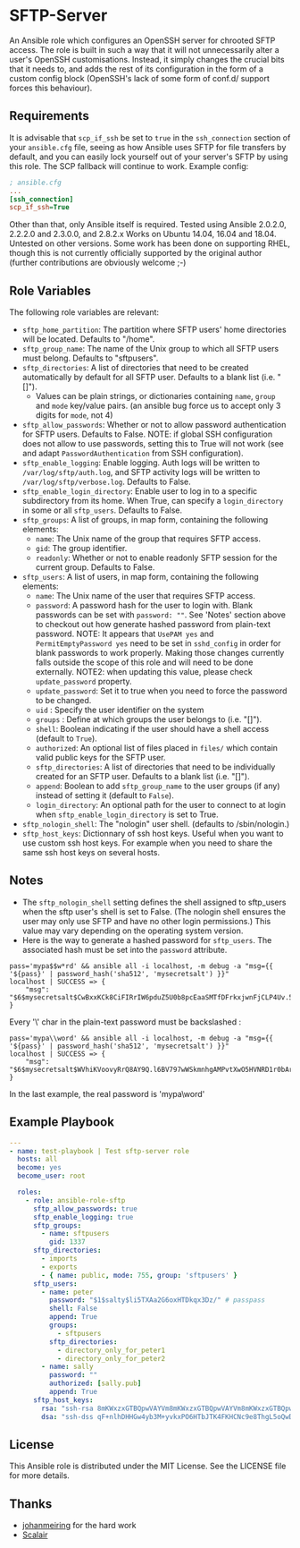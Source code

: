 # SFTP-Server
An Ansible role which configures an OpenSSH server for chrooted SFTP access.  The role is built in such a way that it will not unnecessarily alter a user's OpenSSH customisations.  Instead, it simply changes the crucial bits that it needs to, and adds the rest of its configuration in the form of a custom config block (OpenSSH's lack of some form of conf.d/ support forces this behaviour).

## Requirements
It is advisable that `scp_if_ssh` be set to `true` in the `ssh_connection` section of your `ansible.cfg` file, seeing as how Ansible uses SFTP for file transfers by default, and you can easily lock yourself out of your server's SFTP by using this role.  The SCP fallback will continue to work.  Example config:

```ini
; ansible.cfg
...
[ssh_connection]
scp_if_ssh=True
```

Other than that, only Ansible itself is required.  Tested using Ansible 2.0.2.0, 2.2.2.0 and 2.3.0.0, and 2.8.2.x  Works on Ubuntu 14.04, 16.04 and 18.04. Untested on other versions.  Some work has been done on supporting RHEL, though this is not currently officially supported by the original author (further contributions are obviously welcome ;-)

## Role Variables
The following role variables are relevant:

* `sftp_home_partition`: The partition where SFTP users' home directories will be located.  Defaults to "/home".
* `sftp_group_name`: The name of the Unix group to which all SFTP users must belong.  Defaults to "sftpusers".
* `sftp_directories`: A list of directories that need to be created automatically by default for all SFTP user. Defaults to a blank list (i.e. "[]").
  * Values can be plain strings, or dictionaries containing `name`, `group` and `mode` key/value pairs. (an ansible bug force us to accept only 3 digits for `mode`, not 4)
* `sftp_allow_passwords`: Whether or not to allow password authentication for SFTP users. Defaults to False. NOTE: if global SSH configuration does not allow to use passwords, setting this to True will not work (see and adapt `PasswordAuthentication` from SSH configuration).
* `sftp_enable_logging`: Enable logging. Auth logs will be written to `/var/log/sftp/auth.log`, and SFTP activity logs will be written to `/var/log/sftp/verbose.log`. Defaults to False.
* `sftp_enable_login_directory`: Enable user to log in to a specific subdirectory from its home. When True, can specify a `login_directory` in some or all `sftp_users`. Defaults to False.
* `sftp_groups`: A list of groups, in map form, containing the following elements:
  * `name`: The Unix name of the group that requires SFTP access.
  * `gid`: The group identifier.
  * `readonly`: Whether or not to enable readonly SFTP session for the current group. Defaults to False.
* `sftp_users`: A list of users, in map form, containing the following elements:
  * `name`: The Unix name of the user that requires SFTP access.
  * `password`: A password hash for the user to login with.  Blank passwords can be set with `password: ""`. See 'Notes' section above to checkout out how generate hashed password from plain-text password. NOTE: It appears that `UsePAM yes` and `PermitEmptyPassword yes` need to be set in `sshd_config` in order for blank passwords to work properly.  Making those changes currently falls outside the scope of this role and will need to be done externally. NOTE2: when updating this value, please check `update_password` property.
  * `update_password`: Set it to true when you need to force the password to be changed.
  * `uid` : Specify the user identifier on the system
  * `groups` : Define at which groups the user belongs to (i.e. "[]").
  * `shell`: Boolean indicating if the user should have a shell access (default to `True`).
  * `authorized`: An optional list of files placed in `files/` which contain valid public keys for the SFTP user.
  * `sftp_directories`: A list of directories that need to be individually created for an SFTP user. Defaults to a blank list (i.e. "[]").
  * `append`: Boolean to add `sftp_group_name` to the user groups (if any) instead of setting it (default to `False`).
  * `login_directory`: An optional path for the user to connect to at login when `sftp_enable_login_directory` is set to True.
* `sftp_nologin_shell`: The "nologin" user shell. (defaults to /sbin/nologin.)
* `sftp_host_keys`: Dictionnary of ssh host keys. Useful when you want to use custom ssh host keys. For example when you need to share the same ssh host keys on several hosts.

## Notes
* The `sftp_nologin_shell` setting defines the shell assigned to sftp_users when the sftp user's shell is set to False. (The nologin shell ensures the user may only use SFTP and have no other login permissions.) This value may vary depending on the operating system version.
* Here is the way to generate a hashed password for `sftp_users`. The associated hash must be set into the `password` attribute.
```
pass='mypa$$w*rd' && ansible all -i localhost, -m debug -a "msg={{ '${pass}' | password_hash('sha512', 'mysecretsalt') }}"
localhost | SUCCESS => {
    "msg": "$6$mysecretsalt$CwBxxKCk8CiFIRrIW6pduZ5U0b8pcEaaSMTfDFrkxjwnFjCLP4Uv.5QGwnnKxfQpbi4nHcTPW1CY1iBpVQRcE/"
}
```
Every '\\' char in the plain-text password must be backslashed :
```
pass='mypa\\word' && ansible all -i localhost, -m debug -a "msg={{ '${pass}' | password_hash('sha512', 'mysecretsalt') }}"
localhost | SUCCESS => {
    "msg": "$6$mysecretsalt$WVhiKVoovyRrQ8AY9Q.l6BV797wWSkmnhgAMPvtXwO5HVNRD1r0bArRYvLnh9Uu0gh0urkeeybdJhoaXpYi270"
}
```
In the last example, the real password is 'mypa\word'

## Example Playbook
```yaml
---
- name: test-playbook | Test sftp-server role
  hosts: all
  become: yes
  become_user: root

  roles:
    - role: ansible-role-sftp
      sftp_allow_passwords: true
      sftp_enable_logging: true
      sftp_groups:
        - name: sftpusers
          gid: 1337
      sftp_directories:
        - imports
        - exports
        - { name: public, mode: 755, group: 'sftpusers' }
      sftp_users:
        - name: peter
          password: "$1$salty$li5TXAa2G6oxHTDkqx3Dz/" # passpass
          shell: False
          append: True
          groups:
            - sftpusers
          sftp_directories:
            - directory_only_for_peter1
            - directory_only_for_peter2
        - name: sally
          password: ""
          authorized: [sally.pub]
          append: True
      sftp_host_keys:
        rsa: "ssh-rsa 8mKWxzxGTBQpwVAYVm8mKWxzxGTBQpwVAYVm8mKWxzxGTBQpwVAYVm root@ip-172-31-6-3"
        dsa: "ssh-dss qF+nlhDHHGw4yb3M+yvkxPO6HTbJTK4FKHCNc9e8ThgL5oQwDSOA== root@ip-172-31-6-32"
```

## License
This Ansible role is distributed under the MIT License.  See the LICENSE file for more details.

## Thanks
- [johanmeiring](https://github.com/johanmeiring) for the hard work
- [Scalair](https://scalair.fr)
